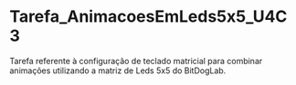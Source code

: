 # Tarefa_AnimacoesEmLeds5x5_U4C3
Tarefa referente à configuração de teclado matricial para combinar animações utilizando a matriz de Leds 5x5 do BitDogLab.
